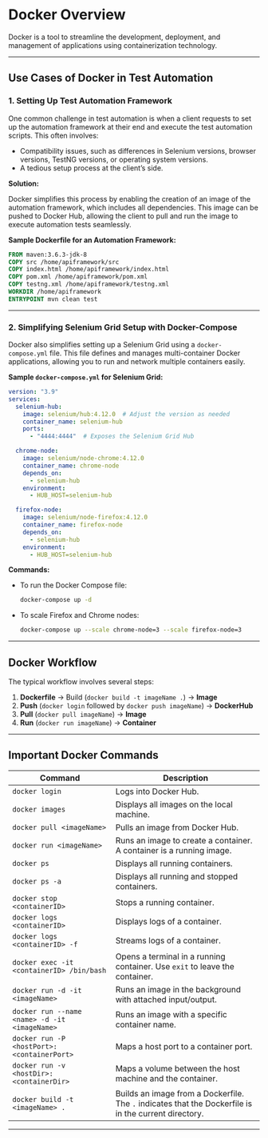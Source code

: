 # Docker Overview

Docker is a tool to streamline the development, deployment, and management of applications using containerization technology.

---

## Use Cases of Docker in Test Automation

### 1. Setting Up Test Automation Framework

One common challenge in test automation is when a client requests to set up the automation framework at their end and execute the test automation scripts. This often involves:

- Compatibility issues, such as differences in Selenium versions, browser versions, TestNG versions, or operating system versions.
- A tedious setup process at the client’s side.

**Solution:**

Docker simplifies this process by enabling the creation of an image of the automation framework, which includes all dependencies. This image can be pushed to Docker Hub, allowing the client to pull and run the image to execute automation tests seamlessly.

**Sample Dockerfile for an Automation Framework:**

```dockerfile
FROM maven:3.6.3-jdk-8
COPY src /home/apiframework/src
COPY index.html /home/apiframework/index.html
COPY pom.xml /home/apiframework/pom.xml
COPY testng.xml /home/apiframework/testng.xml
WORKDIR /home/apiframework
ENTRYPOINT mvn clean test
```

---

### 2. Simplifying Selenium Grid Setup with Docker-Compose

Docker also simplifies setting up a Selenium Grid using a `docker-compose.yml` file. This file defines and manages multi-container Docker applications, allowing you to run and network multiple containers easily.

**Sample `docker-compose.yml` for Selenium Grid:**

```yaml
version: "3.9"
services:
  selenium-hub:
    image: selenium/hub:4.12.0  # Adjust the version as needed
    container_name: selenium-hub
    ports:
      - "4444:4444"  # Exposes the Selenium Grid Hub

  chrome-node:
    image: selenium/node-chrome:4.12.0
    container_name: chrome-node
    depends_on:
      - selenium-hub
    environment:
      - HUB_HOST=selenium-hub

  firefox-node:
    image: selenium/node-firefox:4.12.0
    container_name: firefox-node
    depends_on:
      - selenium-hub
    environment:
      - HUB_HOST=selenium-hub
```

**Commands:**

- To run the Docker Compose file:
  ```bash
  docker-compose up -d
  ```

- To scale Firefox and Chrome nodes:
  ```bash
  docker-compose up --scale chrome-node=3 --scale firefox-node=3
  ```

---

## Docker Workflow

The typical workflow involves several steps:

1. **Dockerfile** → Build (`docker build -t imageName .`) → **Image**
2. **Push** (`docker login` followed by `docker push imageName`) → **DockerHub**
3. **Pull** (`docker pull imageName`) → **Image**
4. **Run** (`docker run imageName`) → **Container**

---

## Important Docker Commands

| Command                                       | Description                                                                                     |
|-----------------------------------------------|-------------------------------------------------------------------------------------------------|
| `docker login`                                | Logs into Docker Hub.                                                                           |
| `docker images`                               | Displays all images on the local machine.                                                      |
| `docker pull <imageName>`                     | Pulls an image from Docker Hub.                                                                |
| `docker run <imageName>`                      | Runs an image to create a container. A container is a running image.                           |
| `docker ps`                                   | Displays all running containers.                                                               |
| `docker ps -a`                                | Displays all running and stopped containers.                                                   |
| `docker stop <containerID>`                   | Stops a running container.                                                                     |
| `docker logs <containerID>`                   | Displays logs of a container.                                                                  |
| `docker logs <containerID> -f`                | Streams logs of a container.                                                                   |
| `docker exec -it <containerID> /bin/bash`     | Opens a terminal in a running container. Use `exit` to leave the container.                    |
| `docker run -d -it <imageName>`               | Runs an image in the background with attached input/output.                                     |
| `docker run --name <name> -d -it <imageName>` | Runs an image with a specific container name.                                                  |
| `docker run -P <hostPort>:<containerPort>`    | Maps a host port to a container port.                                                          |
| `docker run -v <hostDir>:<containerDir>`      | Maps a volume between the host machine and the container.                                       |
| `docker build -t <imageName> .`               | Builds an image from a Dockerfile. The `.` indicates that the Dockerfile is in the current directory. |

---

